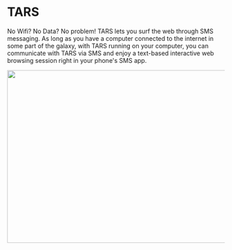 # TARS
No Wifi? No Data? No problem! TARS lets you surf the web through SMS messaging. As long as you have a computer connected to the internet in some part of the galaxy, with TARS running on your computer, you can communicate with TARS via SMS and enjoy a text-based interactive web browsing session right in your phone's SMS app.

<img src="https://www.dropbox.com/s/ry8ibkvnrbz2v30/TARS.gif?dl=1"  width="800" height="400">

